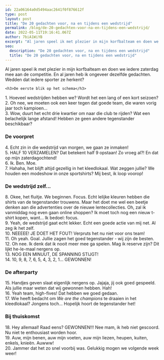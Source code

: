 ```yaml
---
id: 22a06164a0d5494aac2641f0f876612f
type: post
layout: post
title: "De 20 gedachten voor, na en tijdens een wedstrijd"
permalink: /blog/de-20-gedachten-voor-na-en-tijdens-een-wedstrijd/
date: 2022-05-11T19:16:41.067Z
author: 7biA1WiYB
excerpt: "Al jaren speel ik met plezier in mijn korfbalteam en doen we iedere zaterdag mee aan de competitie. En al jaren heb ik ongeveer dezelfde gedachten. Wedden dat iedere sporter ze herkent?   "
seo:
  description: "De 20 gedachten voor, na en tijdens een wedstrijd"
  title: "De 20 gedachten voor, na en tijdens een wedstrijd"
---
```

Al jaren speel ik met plezier in mijn korfbalteam en doen we iedere zaterdag mee aan de competitie. En al jaren heb ik ongeveer dezelfde gedachten. Wedden dat iedere sporter ze herkent?   

    <h3>De eerste blik op het schema</h3>
<p>1. Hoeveel wedstrijden hebben we? Wordt het een lang of een kort seizoen?<br>2. Oh nee, we moeten ook een keer tegen dat goede team, die waren vorig jaar toch kampioen…<br>3. Wow, duurt het echt drie kwartier om naar die club te rijden? Wat een belachelijk lange afstand! Hebben ze geen andere tegenstander beschikbaar?</p>
<h3>De voorpret</h3>
<p>4. Echt zin in die wedstrijd van morgen, we gaan ze inmaken!<br>5. HALF 10 VERZAMELEN? Dat betekent half 9 opstaan! Zo vroeg al?! En dat op mijn zaterdagochtend!<br>6. Ik. Ben. Moe.<br>7. Hahaha, het blijft altijd gezellig in het kleedlokaal. Wat zeggen jullie? We houden een modeshow in onze sportshirts? Mij best, ik loop voorop! </p>
<h3>De wedstrijd zelf...</h3>
<p>8. Okee, het fluitje. We beginnen. Focus. Echt lelijke kleuren hebben die shirts van de tegenstander trouwens. Maar het doet me wel een beetje denken aan die advertenties over de nieuwe lentecollecties. Oh, zal ik vanmiddag nog even gaan online shoppen? Ik moet toch nog een nieuw t-shirt kopen, want… Ik bedoel: focus.<br>9. Yeah, de wedstrijd gaat echt lekker. Echt een goede actie van mij net. Al zeg ik het zelf.<br>10. NEEEEE! JE DOET HET FOUT! Verpruts het nu niet voor ons team!<br>11. Oh yeah. Goal. Jullie zagen het goed tegenstander - wij zijn de besten.<br>12. Oh nee. Ik denk dat ik nooit meer mee ga spelen. Mag ik reserve zijn? Dit lijkt he-le-maal nergens op.<br>13. NOG EEN MINUUT, DE SPANNING STIJGT!<br>14. 10, 9, 8, 7, 6, 5, 4, 3, 2, 1... GEWONNEN!</p>
<h3>De afterparty</h3>
<p>15. Handjes geven slaat eigenlijk nergens op. Jajaja, jij ook goed gespeeld. Als jullie maar weten dat wij gewonnen hebben. Hah!<br>16. Yeah team, high-fives! Dat hebben we goed gedaan.<br>17. Wie heeft bedacht om <em>We are the champions</em> te draaien in het kleedlokaal? Jongens toch... Hopelijk hoort de tegenstander het!</p>
<h3>Bij thuiskomst</h3>
<p>18. Hey allemaal! Raad eens? GEWONNEN!!! Nee mam, ik heb niet gescoord. Nu niet te enthousiast worden hoor. <br>19. Auw, mijn benen, auw mijn voeten, auw mijn liezen, heupen, kuiten, enkels, knieën. Auwww!<br>20. Jammer dat het zo snel voorbij was. Gelukkig mogen we volgende week weer! </p>  
